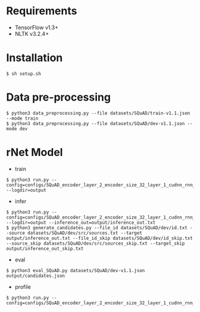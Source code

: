 # Requirements
  * TensorFlow v1.3+
  * NLTK v3.2.4+

# Installation

```
$ sh setup.sh
```

# Data pre-processing

```
$ python3 data_preprocessing.py --file datasets/SQuAD/train-v1.1.json --mode train
$ python3 data_preprocessing.py --file datasets/SQuAD/dev-v1.1.json --mode dev
```

# rNet Model
  * train

```
$ python3 run.py --config=configs/SQuAD_encoder_layer_2_encoder_size_32_layer_1_cudnn_rnn_gpu_2.json --logdir=output
```

  * infer

```
$ python3 run.py --config=configs/SQuAD_encoder_layer_2_encoder_size_32_layer_1_cudnn_rnn_infer.json --logdir=output --inference_out=output/inference_out.txt
$ python3 generate_candidates.py --file_id datasets/SQuAD/dev/id.txt --source datasets/SQuAD/dev/src/sources.txt --target output/inference_out.txt --file_id_skip datasets/SQuAD/dev/id_skip.txt --source_skip datasets/SQuAD/dev/src/sources_skip.txt --target_skip output/inference_out_skip.txt
```

  * eval

```
$ python3 eval_SQuAD.py datasets/SQuAD/dev-v1.1.json output/candidates.json
```

  * profile

```
$ python3 run.py --config=configs/SQuAD_encoder_layer_2_encoder_size_32_layer_1_cudnn_rnn_profile.json
```

